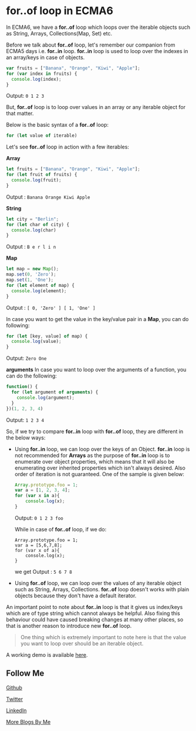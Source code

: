# for..of loop in ECMA6

In ECMA6, we have a **for..of** loop which loops over the iterable objects such as String, Arrays, Collections(Map, Set) etc.

Before we talk about **for..of** loop, let's remember our companion from ECMA5 days i.e. **for..in** loop. **for..in** loop is used to loop over the indexes
in an array/keys in case of objects.

```Javascript
var fruits = ["Banana", "Orange", "Kiwi", "Apple"];
for (var index in fruits) {
  console.log(index);
}
```

Output: ```0
           1
           2
           3```

But, **for..of** loop is to loop over values in an array or any iterable
object for that matter.

Below is the basic syntax of a **for..of** loop:

```Javascript
for (let value of iterable)
```

Let's see **for..of** loop in action with a few iterables:

**Array**

```Javascript
let fruits = ["Banana", "Orange", "Kiwi", "Apple"];
for (let fruit of fruits) {
  console.log(fruit);
}
```

Output : ```Banana
                                         Orange
                                         Kiwi
                                         Apple```
                                         
**String**

```Javascript
let city = "Berlin";
for (let char of city) {
  console.log(char)
}
```
Output : ```B
            e
            r
            l
            i
            n```

**Map**

```Javascript
let map = new Map();
map.set(0, 'Zero');
map.set(1, 'One');
for (let element of map) {
  console.log(element);
}
```
Output : ```[ 0, 'Zero' ]
            [ 1, 'One' ]```

In case you want to get the value in the key/value pair in a **Map**, you can do following:

```Javascript
for (let [key, value] of map) {
  console.log(value);
}
```

Output: ```Zero
           One```

**arguments**
In case you want to loop over the arguments of a function, you can do the following:

```Javascript
function() {
  for (let argument of arguments) {
    console.log(argument);
  }
})(1, 2, 3, 4)
```

Output: ```1
           2
           3
           4```
           
So, if we try to compare **for..in** loop with **for..of** loop, they are different in the below ways:

* Using **for..in** loop, we can loop over the keys of an Object. **for..in** loop is not recommended for **Arrays** as the purpose of
**for..in** loop is to enumerate over object properties, which means that it will also be enumerating over inherited properties which isn't always desired. Also order of iteration is not guaranteed. One of the sample is given below:

    ```Javascript
    Array.prototype.foo = 1;
    var a = [1, 2, 3, 4];
    for (var x in a){
        console.log(x);
    }
    ```
    Output: ```0
            1
            2
            3
            foo```

    While in case of **for..of** loop, if we do:
    ```Javacript
    Array.prototype.foo = 1;
    var a = [5,6,7,8];
    for (var x of a){
        console.log(x);
    }
    ```
    we get Output : ```5
                       6
                       7
                       8```
* Using **for..of** loop, we can loop over the values of any iterable object such as String, Arrays, Collections. **for..of** loop doesn't works with plain objects because they don't have a default iterator. 

An important point to note about **for..in** loop is that it gives us index/keys which are of type string which cannot always be helpful. Also fixing this
behaviour could have caused breaking changes at many other places, so that is another reason to introduce new **for..of** loop.
           
> One thing which is extremely important to note here is that the value you want to loop over should be an 
iterable object.

A working demo is available [here](https://repl.it/@namitamalik/SeagreenLoathsomeAustralianshelduck).

Follow Me
---
[Github](https://github.com/NamitaMalik)

[Twitter](https://twitter.com/namita13_04)

[LinkedIn](https://in.linkedin.com/in/namita-malik-a7885b23)

[More Blogs By Me](https://namitamalik.github.io/)